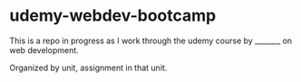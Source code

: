 # udemy-webdev-bootcamp

This is a repo in progress as I work through the udemy course by _______ on web development.

Organized by unit, assignment in that unit.
